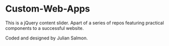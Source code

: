 # Custom-Web-Apps
This is a jQuery content slider.
Apart of a series of repos featuring practical components to a successful website.

Coded and designed by Julian Salmon.
